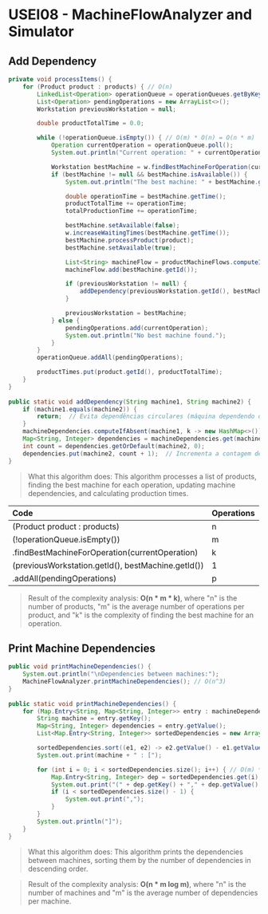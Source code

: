 # USEI08 - MachineFlowAnalyzer and Simulator

## Add Dependency
```java
private void processItems() {
    for (Product product : products) { // O(n)
        LinkedList<Operation> operationQueue = operationQueues.getByKey(product);
        List<Operation> pendingOperations = new ArrayList<>();
        Workstation previousWorkstation = null;

        double productTotalTime = 0.0;

        while (!operationQueue.isEmpty()) { // O(m) * O(n) = O(n * m)
            Operation currentOperation = operationQueue.poll();
            System.out.println("Current operation: " + currentOperation.getId());

            Workstation bestMachine = w.findBestMachineForOperation(currentOperation); // O(w) * O(n * m) = O(n * m * w)
            if (bestMachine != null && bestMachine.isAvailable()) {
                System.out.println("The best machine: " + bestMachine.getId());

                double operationTime = bestMachine.getTime();
                productTotalTime += operationTime;
                totalProductionTime += operationTime;

                bestMachine.setAvailable(false);
                w.increaseWaitingTimes(bestMachine.getTime());
                bestMachine.processProduct(product);
                bestMachine.setAvailable(true);

                List<String> machineFlow = productMachineFlows.computeIfAbsent(product.getId(), _ -> new ArrayList<>());
                machineFlow.add(bestMachine.getId());

                if (previousWorkstation != null) {
                    addDependency(previousWorkstation.getId(), bestMachine.getId()); // O(1) * O(n * m * w) = O(n * m * w)
                }

                previousWorkstation = bestMachine;
            } else {
                pendingOperations.add(currentOperation);
                System.out.println("No best machine found.");
            }
        }
        operationQueue.addAll(pendingOperations);

        productTimes.put(product.getId(), productTotalTime);
    }
}
    
public static void addDependency(String machine1, String machine2) {
    if (machine1.equals(machine2)) {
        return;  // Evita dependências circulares (máquina dependendo de si mesma)
    }
    machineDependencies.computeIfAbsent(machine1, k -> new HashMap<>());
    Map<String, Integer> dependencies = machineDependencies.get(machine1);
    int count = dependencies.getOrDefault(machine2, 0);
    dependencies.put(machine2, count + 1);  // Incrementa a contagem de dependências
}
```


> What this algorithm does: This algorithm processes a list of products, finding the best machine for each operation, updating machine dependencies, and calculating production times.

| Code                                               | Operations |
|:---------------------------------------------------|:-----------|
| (Product product : products)                       | n          |
| (!operationQueue.isEmpty())                        | m          |
| .findBestMachineForOperation(currentOperation)     | k          |
| (previousWorkstation.getId(), bestMachine.getId()) | 1          |
| .addAll(pendingOperations)                         | p          |

> Result of the complexity analysis: **O(n * m * k)**, where "n" is the number of products, "m" is the average number of operations per product, and "k" is the complexity of finding the best machine for an operation.


## Print Machine Dependencies
```java
public void printMachineDependencies() {
    System.out.println("\nDependencies between machines:");
    MachineFlowAnalyzer.printMachineDependencies(); // O(n^3)
}
    
public static void printMachineDependencies() {
    for (Map.Entry<String, Map<String, Integer>> entry : machineDependencies.entrySet()) { // O(n)
        String machine = entry.getKey();
        Map<String, Integer> dependencies = entry.getValue();
        List<Map.Entry<String, Integer>> sortedDependencies = new ArrayList<>(dependencies.entrySet());

        sortedDependencies.sort((e1, e2) -> e2.getValue() - e1.getValue()); // O(n) * O(log(m)) = O(n * log m)
        System.out.print(machine + " : [");

        for (int i = 0; i < sortedDependencies.size(); i++) { // O(m) * O(n * m log m) = O(n * m * log m)
            Map.Entry<String, Integer> dep = sortedDependencies.get(i);
            System.out.print("(" + dep.getKey() + "," + dep.getValue() + ")");
            if (i < sortedDependencies.size() - 1) {
                System.out.print(",");
            }
        }
        System.out.println("]");
    }
}
```

> What this algorithm does:
This algorithm prints the dependencies between machines, sorting them by the number of dependencies in descending order.

> Result of the complexity analysis: **O(n * m log m)**, where "n" is the number of machines and "m" is the average number of dependencies per machine.
